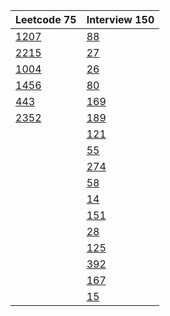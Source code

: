 | Leetcode 75                                                                                                                            | Interview 150                                                                                                                                     |
|----------------------------------------------------------------------------------------------------------------------------------------|---------------------------------------------------------------------------------------------------------------------------------------------------|
| [1207](https://leetcode.com/problems/unique-number-of-occurrences/?envType=study-plan-v2&envId=leetcode-75)                            | [88](https://leetcode.com/problems/merge-sorted-array/description/?envType=study-plan-v2&envId=top-interview-150)                                 |
| [2215](https://leetcode.com/problems/find-the-difference-of-two-arrays/?envType=study-plan-v2&envId=leetcode-75)                       | [27](https://leetcode.com/problems/remove-element/description/?envType=study-plan-v2&envId=top-interview-150)                                     |
| [1004](https://leetcode.com/problems/max-consecutive-ones-iii/?envType=study-plan-v2&envId=leetcode-75)                                | [26](https://leetcode.com/problems/remove-duplicates-from-sorted-array/description/?envType=study-plan-v2&envId=top-interview-150)                |
| [1456](https://leetcode.com/problems/maximum-number-of-vowels-in-a-substring-of-given-length/?envType=study-plan-v2&envId=leetcode-75) | [80](https://leetcode.com/problems/remove-duplicates-from-sorted-array-ii/description/?envType=study-plan-v2&envId=top-interview-150)             |
| [443](https://leetcode.com/problems/string-compression/?envType=study-plan-v2&envId=leetcode-75)                                       | [169](https://leetcode.com/problems/majority-element/description/?envType=study-plan-v2&envId=top-interview-150)                                  |
| [2352](https://leetcode.com/problems/equal-row-and-column-pairs/description/?envType=study-plan-v2&envId=leetcode-75)                  | [189](https://leetcode.com/problems/rotate-array/?envType=study-plan-v2&envId=top-interview-150)                                                  |
|                                                                                                                                        | [121](https://leetcode.com/problems/best-time-to-buy-and-sell-stock/description/?envType=study-plan-v2&envId=top-interview-150)                   |
|                                                                                                                                        | [55](https://leetcode.com/problems/jump-game/description/?envType=study-plan-v2&envId=top-interview-150)                                          |
|                                                                                                                                        | [274](https://leetcode.com/problems/h-index/description/?envType=study-plan-v2&envId=top-interview-150)                                           |
|                                                                                                                                        | [58](https://leetcode.com/problems/length-of-last-word/description/?envType=study-plan-v2&envId=top-interview-150)                                |
|                                                                                                                                        | [14](https://leetcode.com/problems/longest-common-prefix/description/?envType=study-plan-v2&envId=top-interview-150)                              |
|                                                                                                                                        | [151](https://leetcode.com/problems/reverse-words-in-a-string/description/?envType=study-plan-v2&envId=top-interview-150)                         |
|                                                                                                                                        | [28](https://leetcode.com/problems/find-the-index-of-the-first-occurrence-in-a-string/description/?envType=study-plan-v2&envId=top-interview-150) |
|                                                                                                                                        | [125](https://leetcode.com/problems/valid-palindrome/description/?envType=study-plan-v2&envId=top-interview-150)                                  |
|                                                                                                                                        | [392](https://leetcode.com/problems/is-subsequence/description/?envType=study-plan-v2&envId=top-interview-150)                                    |
|                                                                                                                                        | [167](https://leetcode.com/problems/two-sum-ii-input-array-is-sorted/description/?envType=study-plan-v2&envId=top-interview-150)                  |
|                                                                                                                                        | [15](https://leetcode.com/problems/3sum/submissions/?envType=study-plan-v2&envId=top-interview-150)                                               |
